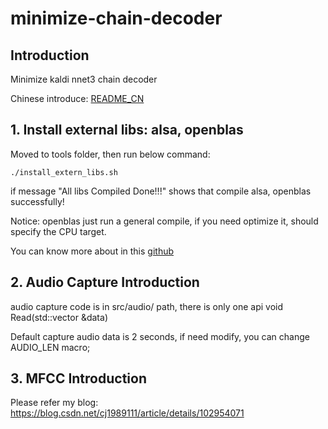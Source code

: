 # minimize-chain-decoder
## Introduction

Minimize kaldi nnet3 chain decoder

Chinese introduce: [README_CN]()

## 1. Install external libs: alsa, openblas

Moved to tools folder, then run below command:

```
./install_extern_libs.sh
```

if message "All libs Compiled Done!!!" shows that compile alsa, openblas successfully!

Notice: openblas just run a general compile, if you need optimize it, should specify the CPU target.

You can know more about in this [github](https://github.com/xianyi/OpenBLAS)


## 2. Audio Capture Introduction

audio capture code is in src/audio/ path, there is only one api void Read(std::vector<BaseFloat> &data)

Default capture audio data is 2 seconds, if need modify, you can change AUDIO_LEN macro;

## 3. MFCC Introduction

Please refer my blog: https://blog.csdn.net/cj1989111/article/details/102954071

